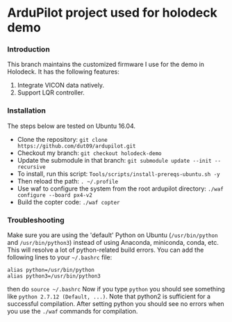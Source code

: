 # ArduPilot project used for holodeck demo

### Introduction
This branch maintains the customized firmware I use for the demo in Holodeck. It has the following features:
1. Integrate VICON data natively.
2. Support LQR controller.

### Installation
The steps below are tested on Ubuntu 16.04.
* Clone the repository: `git clone https://github.com/dut09/ardupilot.git`
* Checkout my branch: `git checkout holodeck-demo`
* Update the submodule in that branch: `git submodule update --init --recursive`
* To install, run this script: `Tools/scripts/install-prereqs-ubuntu.sh -y`
* Then reload the path: `. ~/.profile`
* Use waf to configure the system from the root ardupilot directory: `./waf configure --board px4-v2`
* Build the copter code: `./waf copter`

### Troubleshooting
Make sure you are using the 'default' Python on Ubuntu (`/usr/bin/python` and `/usr/bin/python3`) instead of using Anaconda, miniconda, conda, etc. This will resolve a lot of python-related build errors. You can add the following lines to your `~/.bashrc` file:
```
alias python=/usr/bin/python
alias python3=/usr/bin/python3
```
then do `source ~/.bashrc`
Now if you type `python` you should see something like `python 2.7.12 (Default, ...)`. Note that python2 is sufficient for a successful compilation. After setting python you should see no errors when you use the `./waf` commands for compilation.
